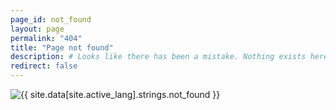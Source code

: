 ```yaml
---
page_id: not_found
layout: page
permalink: "404"
title: "Page not found"
description: # Looks like there has been a mistake. Nothing exists here.
redirect: false
---
```


<img class="not-found-404" src="{{ site.images.not_found | prepend: '/assets/img/' | relative_url }}" alt="{{ site.data[site.active_lang].strings.not_found }}">
